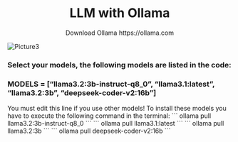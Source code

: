 <div align="center">
    <h1>LLM with Ollama</h1>
</div>
<div align="center">Download Ollama https://ollama.com</div>

![Picture3](https://image.civitai.com/xG1nkqKTMzGDvpLrqFT7WA/814daa7f-5c9c-4266-9b74-822e061be226/original=true,quality=90/32942737.jpeg)

### Select your models, the following models are listed in the code:
<h3>MODELS = [“llama3.2:3b-instruct-q8_0”, “llama3.1:latest”, “llama3.2:3b”, “deepseek-coder-v2:16b”]</h3>
You must edit this line if you use other models!
To install these models you have to execute the following command in the terminal:
```
ollama pull llama3.2:3b-instruct-q8_0
```
```
ollama pull llama3.1:latest
```
```
ollama pull llama3.2:3b
```
```
ollama pull deepseek-coder-v2:16b
```